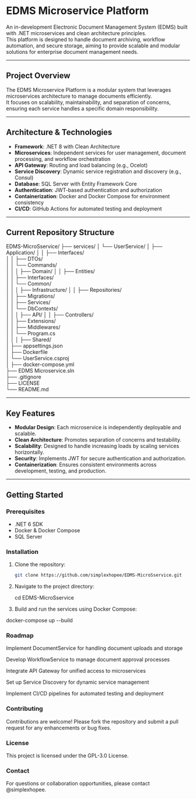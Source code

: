 # EDMS Microservice Platform

An in-development Electronic Document Management System (EDMS) built with .NET microservices and clean architecture principles.  
This platform is designed to handle document archiving, workflow automation, and secure storage, aiming to provide scalable and modular solutions for enterprise document management needs.

---

## Project Overview

The EDMS Microservice Platform is a modular system that leverages microservices architecture to manage documents efficiently.  
It focuses on scalability, maintainability, and separation of concerns, ensuring each service handles a specific domain responsibility.

---

## Architecture & Technologies

- **Framework**: .NET 8 with Clean Architecture
- **Microservices**: Independent services for user management, document processing, and workflow orchestration
- **API Gateway**: Routing and load balancing (e.g., Ocelot)
- **Service Discovery**: Dynamic service registration and discovery (e.g., Consul)
- **Database**: SQL Server with Entity Framework Core
- **Authentication**: JWT-based authentication and authorization
- **Containerization**: Docker and Docker Compose for environment consistency
- **CI/CD**: GitHub Actions for automated testing and deployment

---

## Current Repository Structure

EDMS-MicroSservice/
├── services/
│   └── UserService/
│       ├── Application/
│       │   ├── Interfaces/          
│       │   ├── DTOs/                 
│       │   └── Commands/             
│       │
│       ├── Domain/
│       │   ├── Entities/            
│       │   ├── Interfaces/              
│       │   └── Common/         
│       │
│       ├── Infrastructure/
│       │   ├── Repositories/                 
│       │   ├── Migrations/           
│       │   ├── Services/             
│       │   └── DbContexts/       
│       │
│       ├── API/
│       │   ├── Controllers/          
│       │   ├── Extensions/               
│       │   ├── Middlewares/          
│       │   └── Program.cs            
│       │
│       ├── Shared/                   
│       ├── appsettings.json          
│       ├── Dockerfile                
│       └── UserService.csproj       
│
├── docker-compose.yml               
├── EDMS Microservice.sln            
├── .gitignore                       
├── LICENSE                         
└── README.md                       



---

## Key Features

- **Modular Design**: Each microservice is independently deployable and scalable.
- **Clean Architecture**: Promotes separation of concerns and testability.
- **Scalability**: Designed to handle increasing loads by scaling services horizontally.
- **Security**: Implements JWT for secure authentication and authorization.
- **Containerization**: Ensures consistent environments across development, testing, and production.

---

## Getting Started

### Prerequisites

- .NET 6 SDK
- Docker & Docker Compose
- SQL Server

### Installation

1. Clone the repository:
   ```bash
   git clone https://github.com/simplexhopee/EDMS-MicroSservice.git

2. Navigate to the project directory:

    cd EDMS-MicroSservice

3. Build and run the services using Docker Compose:

docker-compose up --build

### Roadmap
 Implement DocumentService for handling document uploads and storage

 Develop WorkflowService to manage document approval processes

 Integrate API Gateway for unified access to microservices

 Set up Service Discovery for dynamic service management

 Implement CI/CD pipelines for automated testing and deployment

### Contributing
Contributions are welcome! Please fork the repository and submit a pull request for any enhancements or bug fixes.

### License
This project is licensed under the GPL-3.0 License.

### Contact
For questions or collaboration opportunities, please contact @simplexhopee.
